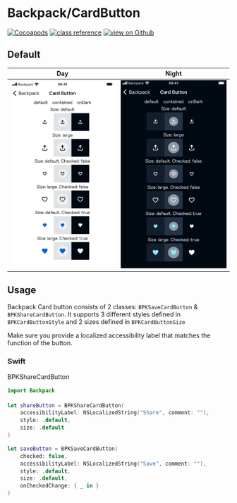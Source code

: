 # Backpack/CardButton

[![Cocoapods](https://img.shields.io/cocoapods/v/Backpack.svg?style=flat)](https://cocoapods.org/pods/Backpack)
[![class reference](https://img.shields.io/badge/Class%20reference-iOS-blue)](https://backpack.github.io/ios/versions/latest/uikit/Classes/BPKSaveCardButton.html)
[![view on Github](https://img.shields.io/badge/Source%20code-GitHub-lightgrey)](https://github.com/Skyscanner/backpack-ios/tree/main/Backpack/CardButton)

## Default
| Day | Night |
| --- | --- |
| <img src="https://raw.githubusercontent.com/Skyscanner/backpack-ios/main/screenshots/iPhone%208-cardButton___all_lm.png" alt="" width="375" /> | <img src="https://raw.githubusercontent.com/Skyscanner/backpack-ios/main/screenshots/iPhone%208-cardButton___all_dm.png" alt="" width="375" /> |

## Usage

Backpack Card button consists of 2 classes: `BPKSaveCardButton` & `BPKShareCardButton`. It supports 3 different styles defined in `BPKCardButtonStyle` and 2 sizes defined in `BPKCardButtonSize`

Make sure you provide a localized accessibility label that matches the function of the button.

### Swift

BPKShareCardButton 
```swift
import Backpack

let shareButton = BPKShareCardButton(
    accessibilityLabel: NSLocalizedString("Share", comment: ""),
    style: .default,
    size: .default
)
```

```swift
let saveButton = BPKSaveCardButton(
    checked: false,
    accessibilityLabel: NSLocalizedString("Save", comment: ""),
    style: .default,
    size: .default,
    onCheckedChange: { _ in }
)
```
